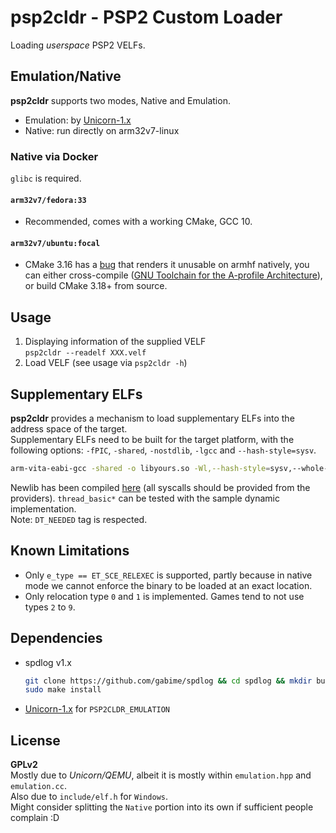 psp2cldr - PSP2 Custom Loader
========

Loading *userspace* PSP2 VELFs.  

## Emulation/Native
**psp2cldr** supports two modes, Native and Emulation.  
   * Emulation: by [Unicorn-1.x](https://www.unicorn-engine.org/)  
   * Native: run directly on arm32v7-linux  

### Native via Docker
`glibc` is required.  
#### `arm32v7/fedora:33`  
   * Recommended, comes with a working CMake, GCC 10.  
#### `arm32v7/ubuntu:focal`
   * CMake 3.16 has a [bug](https://gitlab.kitware.com/cmake/cmake/-/issues/20568) that renders it unusable on armhf natively, you can either cross-compile ([GNU Toolchain for the A-profile Architecture](https://developer.arm.com/tools-and-software/open-source-software/developer-tools/gnu-toolchain/gnu-a/downloads)), or build CMake 3.18+ from source.  

## Usage
   1. Displaying information of the supplied VELF  
   `psp2cldr --readelf XXX.velf`
   2. Load VELF (see usage via `psp2cldr -h`)  

## Supplementary ELFs
**psp2cldr** provides a mechanism to load supplementary ELFs into the address space of the target.  
Supplementary ELFs need to be built for the target platform, with the following options: `-fPIC`, `-shared`, `-nostdlib`, `-lgcc` and `--hash-style=sysv`.  
```bash
arm-vita-eabi-gcc -shared -o libyours.so -Wl,--hash-style=sysv,--whole-archive libyours.a -nostdlib -lgcc
```
Newlib has been compiled [here](https://github.com/chen-charles/psp2cldr-newlib/releases) (all syscalls should be provided from the providers). `thread_basic*` can be tested with the sample dynamic implementation.  
Note: `DT_NEEDED` tag is respected.  

## Known Limitations
   * Only `e_type == ET_SCE_RELEXEC` is supported, partly because in native mode we cannot enforce the binary to be loaded at an exact location.  
   * Only relocation type `0` and `1` is implemented. Games tend to not use types `2` to `9`.  

## Dependencies
 * spdlog v1.x  
   ```sh
   git clone https://github.com/gabime/spdlog && cd spdlog && mkdir build && cd build && cmake .. && make
   sudo make install
   ```
 * [Unicorn-1.x](https://www.unicorn-engine.org/) for `PSP2CLDR_EMULATION`  

## License
**GPLv2**  
Mostly due to *Unicorn/QEMU*, albeit it is mostly within `emulation.hpp` and `emulation.cc`.  
Also due to `include/elf.h` for `Windows`.  
Might consider splitting the `Native` portion into its own if sufficient people complain :D  
